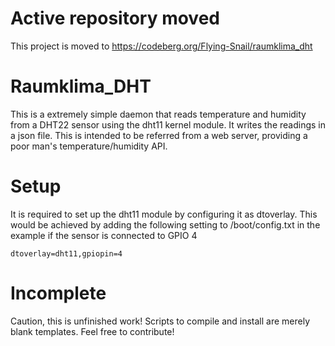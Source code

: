 # Active repository moved
This project is moved to https://codeberg.org/Flying-Snail/raumklima_dht

# Raumklima_DHT

This is a extremely simple daemon that reads temperature and humidity from a DHT22 sensor using
the dht11 kernel module. It writes the readings in a json file. This is intended to be referred from a
web server, providing a poor man's temperature/humidity API.

# Setup

It is required to set up the dht11 module by configuring it as dtoverlay. This would be achieved
by adding the following setting to /boot/config.txt in the example if the sensor
is connected to GPIO 4
````
dtoverlay=dht11,gpiopin=4
````

# Incomplete

Caution, this is unfinished work! Scripts to compile and install are merely blank templates. Feel free to contribute!

